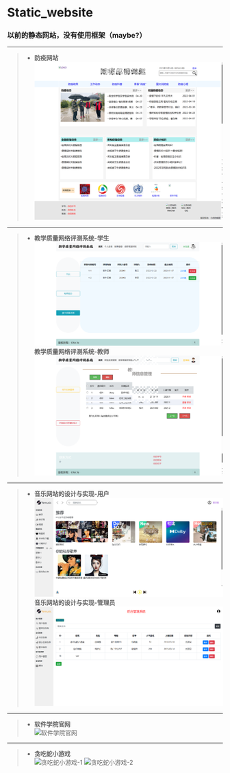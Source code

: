 # Static_website
### 以前的静态网站，没有使用框架（maybe?）

*** 
>- **防疫网站**  
![防疫网站](images/fangyi.png)
***
>- **教学质量网络评测系统-学生**  
>![学生端](images/pingce_student.png)  
>  **教学质量网络评测系统-教师**  
>![教师端](images/pingce_tercher.png)
***
>- **音乐网站的设计与实现-用户**  
>![用户](images/music_user.png)  
>  **音乐网站的设计与实现-管理员**  
>![管理员](images/music_admin.png)
***
>- **软件学院官网**  
![软件学院官网](images/ruanjian.png)
***
>- **贪吃蛇小游戏**  
![贪吃蛇小游戏-1](images/tanchishe1.png)
![贪吃蛇小游戏-2](images/tanchishe2.png)
